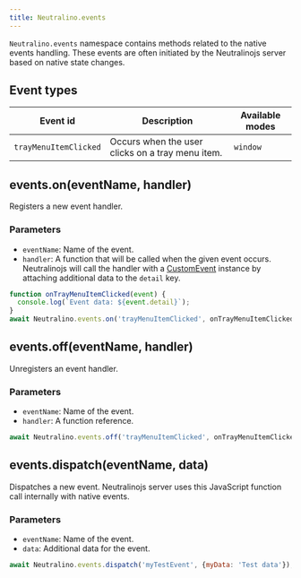 ```yaml
---
title: Neutralino.events
---
```


`Neutralino.events` namespace contains methods related to the native events handling. These events are often initiated by the
Neutralinojs server based on native state changes.

## Event types

| Event id                    | Description                                             | Available modes
| --------------------------- | ------------------------------------------------------- | --------
| `trayMenuItemClicked`       | Occurs when the user clicks on a tray menu item.        | `window`

## events.on(eventName, handler)
Registers a new event handler. 


### Parameters

- `eventName`: Name of the event.
- `handler`: A function that will be called when the given event occurs. Neutralinojs will call the handler with a 
  [CustomEvent](https://developer.mozilla.org/en-US/docs/Web/API/CustomEvent) instance by attaching additional data to the `detail` key.

```js
function onTrayMenuItemClicked(event) {
  console.log(`Event data: ${event.detail}`);
}
await Neutralino.events.on('trayMenuItemClicked', onTrayMenuItemClicked);
```

## events.off(eventName, handler)
Unregisters an event handler. 


### Parameters

- `eventName`: Name of the event.
- `handler`: A function reference.

```js
await Neutralino.events.off('trayMenuItemClicked', onTrayMenuItemClicked);
```

## events.dispatch(eventName, data)
Dispatches a new event. Neutralinojs server uses this JavaScript function call internally with native events. 


### Parameters

- `eventName`: Name of the event.
- `data`: Additional data for the event.

```js
await Neutralino.events.dispatch('myTestEvent', {myData: 'Test data'});
```
